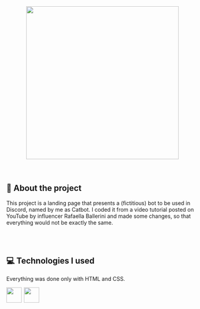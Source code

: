 <div align="center">
<img height="400cm" src="https://user-images.githubusercontent.com/119365652/205827030-728ada33-64fa-4df8-b273-38cd8c1128dc.gif"/>
</div>
<br>
</br>

<h2 align="left">📁 About the project</h2>
<p align="left">This project is a landing page that presents a (fictitious) bot to be used in Discord, named by me as Catbot. I coded it from a video tutorial posted on YouTube by influencer Rafaella Ballerini and made some changes, so that everything would not be exactly the same.</p>
<br>
</br>

<h2 align="left">💻 Technologies I used</h2>
<p align="left">Everything was done only with HTML and CSS.

<div align="left">
<img height="40cm" src="https://cdn.jsdelivr.net/gh/devicons/devicon/icons/html5/html5-original.svg"/> <img height="40cm" hspace="2" src="https://cdn.jsdelivr.net/gh/devicons/devicon/icons/css3/css3-original.svg"/>
</div>
<br>
</br>
